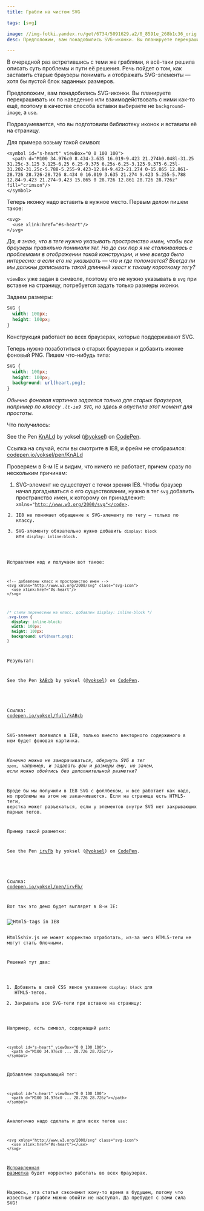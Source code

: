```yaml
---
title: Грабли на чистом SVG

tags: [svg]

image: //img-fotki.yandex.ru/get/6734/5091629.a2/0_8591e_268b1c36_orig
desc: Предположим, вам понадобились SVG-иконки. Вы планируете перекрашивать их по наведению, поэтому в качестве способа вставки выбираете use. Как заставить старые браузеры понимать и отображать SVG-элементы — хотя бы пустой блок заданных размеров?

---
```

В очередной раз встретившись с теми же граблями, я всё-таки решила описать суть проблемы и пути её решения. Речь пойдет о том, как заставить старые браузеры понимать и отображать SVG-элементы — хотя бы пустой блок заданных размеров.<!--more-->

Предположим, вам понадобились SVG-иконки. Вы планируете перекрашивать их по наведению или взаимодействовать с ними как-то ещё, поэтому в качестве способа вставки выбираете не <code>background-image</code>, а <code>use</code>.

Подразумевается, что вы подготовили библиотеку иконок и вставили её на страницу.

Для примера возьму такой символ:

```markup
<symbol id="s-heart" viewBox="0 0 100 100">
  <path d="M100 34.976c0 8.434-3.635 16.019-9.423 21.274h0.048l-31.25 31.25c-3.125 3.125-6.25 6.25-9.375 6.25s-6.25-3.125-9.375-6.25l-31.202-31.25c-5.788-5.255-9.423-12.84-9.423-21.274 0-15.865 12.861-28.726 28.726-28.726 8.434 0 16.019 3.635 21.274 9.423 5.255-5.788 12.84-9.423 21.274-9.423 15.865 0 28.726 12.861 28.726 28.726z" fill="crimson"/>
</symbol>
```

Теперь иконку надо вставить в нужное место. Первым делом пишем такое:

```markup
<svg>
  <use xlink:href="#s-heart"/>
</svg>
```

<i>Да, я знаю, что в теге нужно указывать пространство имен, чтобы все браузеры правильно понимали тег. Но до сих пор я не сталкивалась с проблемами в отображении такой конструкции, и мне всегда было интересно: а если его не указывать — что и где поломается? Всегда ли мы должны дописывать такой длинный хвост к такому короткому тегу?</i>

<code>viewBox</code> уже задан в символе, поэтому его не нужно указывать в <code>svg</code> при вставке на страницу, потребуется задать только размеры иконки.

Задаем размеры:


```css
SVG {
  width: 100px;
  height: 100px;
}
```

Конструкция работает во всех браузерах, которые поддерживают SVG.

Теперь нужно позаботиться о старых браузерах и добавить иконке фоновый PNG. Пишем что-нибудь типа:


```css
SVG {
  width: 100px;
  height: 100px;
  background: url(heart.png);
}
```

<i>Обычно фоновая картинка задается только для старых браузеров, например по классу <code>.lt-ie9 SVG</code>, но здесь я опустила этот момент для простоты.</i>

Что получилось:

<p data-height="250" data-theme-id="4974" data-slug-hash="KnALd" data-default-tab="result" data-user="yoksel" class='codepen'>See the Pen <a href='http://codepen.io/yoksel/pen/KnALd/'>KnALd</a> by yoksel (<a href='http://codepen.io/yoksel'>@yoksel</a>) on <a href='http://codepen.io'>CodePen</a>.</p>
<script async src="//codepen.io/assets/embed/ei.js"></script>

Ссылка на случай, если вы смотрите в IE8, и фрейм не отобразился: <a href="http://codepen.io/yoksel/full/KnALd">codepen.io/yoksel/pen/KnALd</a>

Проверяем в 8-м IE и видим, что ничего не работает, причем сразу по нескольким причинам:

1. SVG-элемент не существует с точки зрения IE8. Чтобы браузер начал догадываться о его существовании, нужно в тег <code>svg</code> добавить пространство имен, к которому он принадлежит: <code>xmlns="http://www.w3.org/2000/svg"</code>.
2. IE8 не понимает обращение к SVG-элементу по тегу — только по классу.
3. SVG-элементу обязательно нужно добавить <code>display: block</code> или <code>display: inline-block</code>.

Исправляем код и получаем вот такое:

```markup
<!-- добавлены класс и пространство имен -->
<svg xmlns="http://www.w3.org/2000/svg" class="svg-icon">
  <use xlink:href="#s-heart"/>
</svg>
```


```css
/* стили перенесены на класс, добавлен display: inline-block */
.svg-icon {
  display: inline-block;
  width: 100px;
  height: 100px;
  background: url(heart.png);
}
```

Результат:

<p data-height="250" data-theme-id="4974" data-slug-hash="kABcb" data-default-tab="result" data-user="yoksel" class='codepen'>See the Pen <a href='http://codepen.io/yoksel/pen/kABcb/'>kABcb</a> by yoksel (<a href='http://codepen.io/yoksel'>@yoksel</a>) on <a href='http://codepen.io'>CodePen</a>.</p>
<script async src="//codepen.io/assets/embed/ei.js"></script>

Ссылка: <a href="http://codepen.io/yoksel/full/kABcb">codepen.io/yoksel/full/kABcb</a>

SVG-элемент появился в IE8, только вместо векторного содержимого в нем будет фоновая картинка.

<i>Конечно можно не заморачиваться, обернуть SVG в тег <code>span</code>, например, и задавать фон и размеры ему, но зачем, если можно обойтись без дополнительной разметки?</i>

Вроде бы мы получили в IE8 SVG с фоллбеком, и все работает как надо, но проблемы на этом не заканчиваются. Если на странице есть HTML5-теги, верстка может разъехаться, если у элементов внутри SVG нет закрывающих парных тегов.

Пример такой разметки:

<p data-height="500" data-theme-id="4974" data-slug-hash="irvFb" data-default-tab="result" data-user="yoksel" class='codepen'>See the Pen <a href='http://codepen.io/yoksel/pen/irvFb/'>irvFb</a> by yoksel (<a href='http://codepen.io/yoksel'>@yoksel</a>) on <a href='http://codepen.io'>CodePen</a>.</p>
<script async src="//codepen.io/assets/embed/ei.js"></script>

Ссылка: <a href='http://codepen.io/yoksel/pen/irvFb/'>codepen.io/yoksel/pen/irvFb/</a>

Вот так это демо будет выглядет в 8-м IE:

<img src="//img-fotki.yandex.ru/get/6734/5091629.a2/0_8591e_268b1c36_orig" alt="Html5-tags in IE8" title="Html5-tags in IE8"/>

Html5shiv.js не может корректно отработать, из-за чего HTML5-теги не могут стать блочными.

Решений тут два:

1. Добавить в свой CSS явное указание <code>display: block</code> для HTML5-тегов.
2. Закрывать все SVG-теги при вставке на страницу:

Например, есть символ, содержащий <code>path</code>:

```markup
<symbol id="s-heart" viewBox="0 0 100 100">
  <path d="M100 34.976c0 ... 28.726 28.726z"/>
</symbol>
```

Добавляем закрывающий тег:

```markup
<symbol id="s-heart" viewBox="0 0 100 100">
  <path d="M100 34.976c0 ... 28.726 28.726z"></path>
</symbol>
```

Аналогично надо сделать и для всех тегов <code>use</code>:

```markup
<svg xmlns="http://www.w3.org/2000/svg" class="svg-icon">
  <use xlink:href="#s-heart"></use>
</svg>
```

<a href="http://codepen.io/yoksel/pen/CujKg">Исправленная разметка</a> будет корректно работать во всех браузерах.

Надеюсь, эта статья сэкономит кому-то время в будущем, потому что известные грабли можно обойти не наступая. Да пребудет с вами сила SVG!
